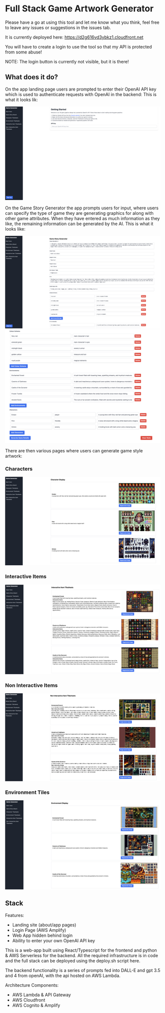 # Full Stack Game Artwork Generator

Please have a go at using this tool and let me know what you think, feel free to leave any issues or suggestions in the issues tab.

It is currently deployed here: https://d2g616vd3ybkz1.cloudfront.net

You will have to create a login to use the tool so that my API is protected from some abuse!

NOTE: The login button is currently not visible, but it is there!

## What does it do?

On the app landing page users are prompted to enter their OpenAI API key which is used to authenticate requests with OpenAI in the backend:
This is what it looks lik:

![splash](./examples/splash_screen.png)

On the Game Story Generator the app prompts users for input, where users can specify the type of game they are generating graphics for along with other game attributes. When they have entered as much information as they like, the remaining information can be generated by the AI. This is what it looks like: 

![game](./examples/story_generator_top.png)
![game](./examples/story_generator_bottom.png)

There are then various pages where users can generate game style artwork:

### Characters
![characters](./examples/character_generator.png)

### Interactive Items
![items](./examples/interactive_items.png)

### Non Interactive Items
![items](./examples/non_interactive_items.png)

### Environment Tiles
![tiles](./examples/environment_tiles.png)
## Stack

Features:

- Landing site (about/app pages)
- Login Page (AWS Amplify) 
- Web App hidden behind login
- Ability to enter your own OpenAI API key


This is a web-app built using React/Typescript for the frontend and python & AWS Serverless for the backend. All the required infrastructure is in code and the full stack can be deployed using the deploy.sh script here.

The backend functionality is a series of prompts fed into DALL-E and gpt 3.5 and 4 from openAI, with the api hosted on AWS Lambda.

Architecture Components:

- AWS Lambda & API Gateway
- AWS Cloudfront
- AWS Cognito & Amplify




